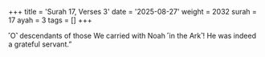 +++
title = 'Surah 17, Verses 3'
date = '2025-08-27'
weight = 2032
surah = 17
ayah = 3
tags = []
+++

˹O˺ descendants of those We carried with Noah ˹in the Ark˺! He was indeed a grateful servant.”